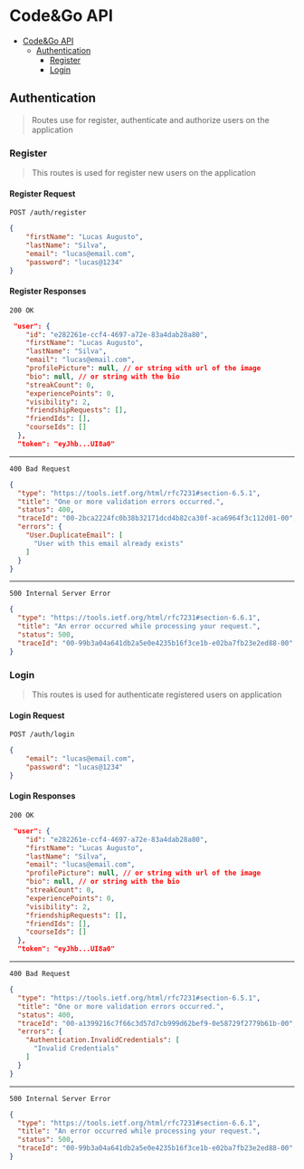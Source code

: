 
# Code&Go API

- [Code&Go API](../../README.md)
  - [Authentication](#authentication)
    - [Register](#register)
    - [Login](#login)

## Authentication

> Routes use for register, authenticate and authorize users on the application

### Register

> This routes is used for register new users on the application

#### Register Request

```http
POST /auth/register
```

```json
{
    "firstName": "Lucas Augusto",
    "lastName": "Silva",
    "email": "lucas@email.com",
    "password": "lucas@1234"
}
```

#### Register Responses

```http
200 OK
```

```json
 "user": {
    "id": "e282261e-ccf4-4697-a72e-83a4dab28a80",
    "firstName": "Lucas Augusto",
    "lastName": "Silva",
    "email": "lucas@email.com",
    "profilePicture": null, // or string with url of the image
    "bio": null, // or string with the bio
    "streakCount": 0,
    "experiencePoints": 0,
    "visibility": 2,
    "friendshipRequests": [],
    "friendIds": [],
    "courseIds": []
  },
  "token": "eyJhb...UI8a0"
```

---

```http
400 Bad Request
```

```json
{
  "type": "https://tools.ietf.org/html/rfc7231#section-6.5.1",
  "title": "One or more validation errors occurred.",
  "status": 400,
  "traceId": "00-2bca2224fc0b38b32171dcd4b82ca30f-aca6964f3c112d01-00",
  "errors": {
    "User.DuplicateEmail": [
      "User with this email already exists"
    ]
  }
}
```

---

```http
500 Internal Server Error
```

```json
{
  "type": "https://tools.ietf.org/html/rfc7231#section-6.6.1",
  "title": "An error occurred while processing your request.",
  "status": 500,
  "traceId": "00-99b3a04a641db2a5e0e4235b16f3ce1b-e02ba7fb23e2ed88-00"
}
```


### Login

> This routes is used for authenticate registered users on application

#### Login Request

```http
POST /auth/login
```

```json
{
    "email": "lucas@email.com",
    "password": "lucas@1234"
}
```

#### Login Responses

```http
200 OK
```

```json
 "user": {
    "id": "e282261e-ccf4-4697-a72e-83a4dab28a80",
    "firstName": "Lucas Augusto",
    "lastName": "Silva",
    "email": "lucas@email.com",
    "profilePicture": null, // or string with url of the image
    "bio": null, // or string with the bio
    "streakCount": 0,
    "experiencePoints": 0,
    "visibility": 2,
    "friendshipRequests": [],
    "friendIds": [],
    "courseIds": []
  },
  "token": "eyJhb...UI8a0"
```

---

```http
400 Bad Request
```

```json
{
  "type": "https://tools.ietf.org/html/rfc7231#section-6.5.1",
  "title": "One or more validation errors occurred.",
  "status": 400,
  "traceId": "00-a1399216c7f66c3d57d7cb999d62bef9-0e58729f2779b61b-00",
  "errors": {
    "Authentication.InvalidCredentials": [
      "Invalid Credentials"
    ]
  }
}
```

---

```http
500 Internal Server Error
```

```json
{
  "type": "https://tools.ietf.org/html/rfc7231#section-6.6.1",
  "title": "An error occurred while processing your request.",
  "status": 500,
  "traceId": "00-99b3a04a641db2a5e0e4235b16f3ce1b-e02ba7fb23e2ed88-00"
}
```
